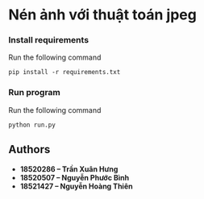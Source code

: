 # Nén ảnh với thuật toán jpeg



### Install requirements

Run the following command

```
pip install -r requirements.txt
```

### Run program

Run the following command

```
python run.py
```


## Authors

* **18520286 – Trần Xuân Hưng** 
* **18520507 – Nguyễn Phước Bình** 
* **18521427 – Nguyễn Hoàng Thiên** 
		
		

